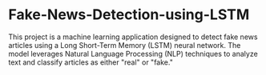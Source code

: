 # Fake-News-Detection-using-LSTM
This project is a machine learning application designed to detect fake news articles using a Long Short-Term Memory (LSTM) neural network. The model leverages Natural Language Processing (NLP) techniques to analyze text and classify articles as either "real" or "fake."
